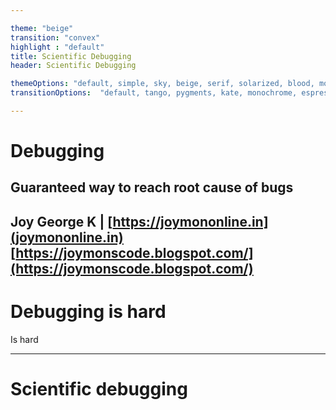 ```yaml
---

theme: "beige"
transition: "convex"
highlight : "default"
title: Scientific Debugging
header: Scientific Debugging

themeOptions: "default, simple, sky, beige, serif, solarized, blood, moon, night black, league, white"
transitionOptions:  "default, tango, pygments, kate, monochrome, espresso, zenburn, haddock"

---
```


# Debugging

## Guaranteed way to reach root cause of bugs

Joy George K | [https://joymononline.in](joymononline.in)
[https://joymonscode.blogspot.com/](https://joymonscode.blogspot.com/)
--

# Debugging is hard
Is hard

---

# Scientific debugging

